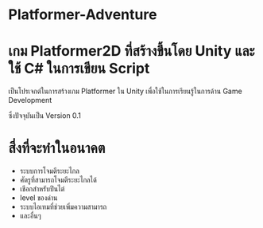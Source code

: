 # Platformer-Adventure 

# เกม Platformer2D ที่สร้างขึ้นโดย Unity และใช้ C# ในการเขียน Script

เป็นโปรเจกต์ในการสร้างเกม Platformer ใน Unity เพื่อใช้ในการเรียนรู้ในการด้าน Game Development

ซึ่งปัจจุบันเป็น Version 0.1 

# สี่งที่จะทำในอนาคต
- ระบบการโจมตีระยะไกล
- ศัตรูที่สามารถโจมตีระยะไกลได้
- เชีอกสำหรับปีนไต่
- level ของด่าน
- ระบบไอเทมที่ช่วยเพิ่มความสามารถ
- และอื่นๆ

